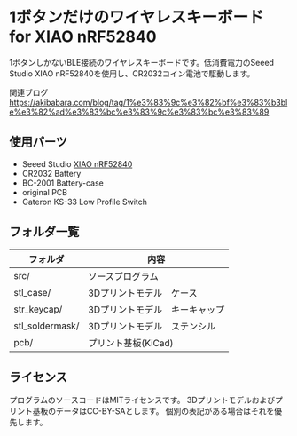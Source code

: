 # 1ボタンだけのワイヤレスキーボード for XIAO nRF52840
1ボタンしかないBLE接続のワイヤレスキーボードです。低消費電力のSeeed Studio XIAO nRF52840を使用し、CR2032コイン電池で駆動します。

関連ブログ
https://akibabara.com/blog/tag/1%e3%83%9c%e3%82%bf%e3%83%b3ble%e3%82%ad%e3%83%bc%e3%83%9c%e3%83%bc%e3%83%89

## 使用パーツ
* Seeed Studio [XIAO nRF52840](https://www.seeedstudio.com/Seeed-XIAO-BLE-nRF52840-p-5201.html)
* CR2032 Battery
* BC-2001 Battery-case
* original PCB
* Gateron KS-33 Low Profile Switch

## フォルダ一覧
|フォルダ|内容|
|---|---|
|src/|ソースプログラム|
|stl_case/|3Dプリントモデル　ケース|
|str_keycap/|3Dプリントモデル　キーキャップ|
|stl_soldermask/|3Dプリントモデル　ステンシル|
|pcb/|プリント基板(KiCad)|

## ライセンス
プログラムのソースコードはMITライセンスです。
3Dプリントモデルおよびプリント基板のデータはCC-BY-SAとします。
個別の表記がある場合はそれを優先します。